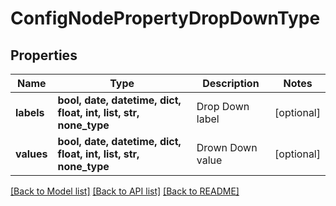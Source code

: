 # ConfigNodePropertyDropDownType

## Properties
Name | Type | Description | Notes
------------ | ------------- | ------------- | -------------
**labels** | **bool, date, datetime, dict, float, int, list, str, none_type** | Drop Down label | [optional] 
**values** | **bool, date, datetime, dict, float, int, list, str, none_type** | Drown Down value | [optional] 

[[Back to Model list]](../README.md#documentation-for-models) [[Back to API list]](../README.md#documentation-for-api-endpoints) [[Back to README]](../README.md)


